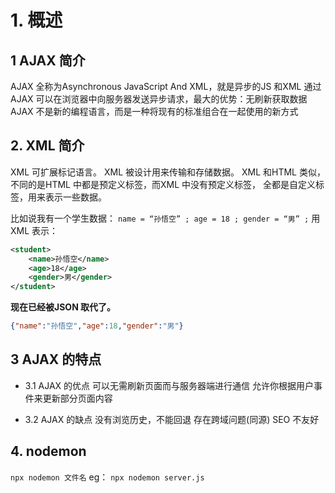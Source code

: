 # 1. 概述
## 1 AJAX 简介
AJAX 全称为Asynchronous JavaScript And XML，就是异步的JS 和XML
通过AJAX 可以在浏览器中向服务器发送异步请求，最大的优势：无刷新获取数据
AJAX 不是新的编程语言，而是一种将现有的标准组合在一起使用的新方式

## 2. XML 简介
XML 可扩展标记语言。
XML 被设计用来传输和存储数据。
XML 和HTML 类似，不同的是HTML 中都是预定义标签，而XML 中没有预定义标签，
全都是自定义标签，用来表示一些数据。

比如说我有一个学生数据：
`name = “孙悟空” ; age = 18 ; gender = “男” ;`
用XML 表示：
```xml
<student>
	<name>孙悟空</name>
	<age>18</age>
	<gender>男</gender>
</student>
```
**现在已经被JSON 取代了。**
```JSON
{"name":"孙悟空","age":18,"gender":"男"}
```

## 3 AJAX 的特点

- 3.1 AJAX 的优点
可以无需刷新页面而与服务器端进行通信
允许你根据用户事件来更新部分页面内容

- 3.2 AJAX 的缺点
没有浏览历史，不能回退
存在跨域问题(同源)
SEO 不友好

## 4. nodemon
`npx nodemon 文件名`
eg：
`npx nodemon server.js`

